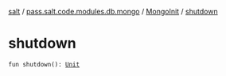 [salt](../../index.md) / [pass.salt.code.modules.db.mongo](../index.md) / [MongoInit](index.md) / [shutdown](./shutdown.md)

# shutdown

`fun shutdown(): `[`Unit`](https://kotlinlang.org/api/latest/jvm/stdlib/kotlin/-unit/index.html)